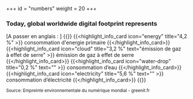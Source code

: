 +++
id = "numbers"
weight = 20
+++

### Today, global worldwide digital footprint represents

[A passer en anglais : ] {{<grid min-cell-width="160">}} {{<highlight_info_card
        icon="energy"
        title="4,2 %"
    >}} consommation d'energie primaire {{</highlight_info_card>}} {{<highlight_info_card
        icon="cloud"
        title="3,2 %"
        text="émission de gaz <br/> à effet de serre"
    >}} émission de gaz à effet de serre {{</highlight_info_card>}} {{<highlight_info_card
        icon="water-drop"
        title="0,2 %"
        text=""
    >}} consommation d’eau {{</highlight_info_card>}} {{<highlight_info_card
        icon="electricity"
        title="5,6 %"
        text=""
    >}} consommation d’électricité {{</highlight_info_card>}} {{</grid>}}

<small>Source: Empreinte environnementale du numérique mondial - greenit.fr</small>
